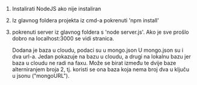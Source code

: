 1. Instalirati NodeJS ako nije instaliran
2. Iz glavnog foldera projekta iz cmd-a pokrenuti 'npm install'
3. pokrenuti server iz glavnog foldera  s 'node server.js'. Ako je sve prošlo dobro na localhost:3000 se vidi stranica.

    Dodana je baza u cloudu, podaci su u mongo.json
    U mongo.json su i dva url-a. Jedan pokazuje na bazu u cloudu, a drugi na lokalnu bazu jer baza u cloudu ne radi na faxu.
    Može se birat između te dvije baze alterniranjem broja 2, tj. koristi se ona baza koja nema broj dva u ključu u jsonu ("mongoURL").
